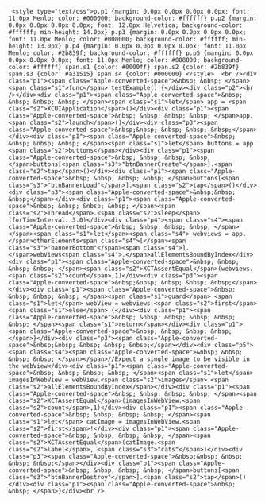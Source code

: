 
     <style type="text/css">p.p1 {margin: 0.0px 0.0px 0.0px 0.0px; font: 11.0px Menlo; color: #000000; background-color: #ffffff} p.p2 {margin: 0.0px 0.0px 0.0px 0.0px; font: 12.0px Helvetica; background-color: #ffffff; min-height: 14.0px} p.p3 {margin: 0.0px 0.0px 0.0px 0.0px; font: 11.0px Menlo; color: #000000; background-color: #ffffff; min-height: 13.0px} p.p4 {margin: 0.0px 0.0px 0.0px 0.0px; font: 11.0px Menlo; color: #2b839f; background-color: #ffffff} p.p5 {margin: 0.0px 0.0px 0.0px 0.0px; font: 11.0px Menlo; color: #008000; background-color: #ffffff} span.s1 {color: #0000ff} span.s2 {color: #2b839f} span.s3 {color: #a31515} span.s4 {color: #000000} </style>  <br /><div class="p1"><span class="Apple-converted-space">&nbsp; &nbsp; </span><span class="s1">func</span> testExample() {</div><div class="p2"><br /></div><div class="p1"><span class="Apple-converted-space">&nbsp; &nbsp; &nbsp; &nbsp; </span><span class="s1">let</span> app = <span class="s2">XCUIApplication</span>()</div><div class="p1"><span class="Apple-converted-space">&nbsp; &nbsp; &nbsp; &nbsp; </span>app.<span class="s2">launch</span>()</div><div class="p3"><span class="Apple-converted-space">&nbsp;&nbsp; &nbsp; &nbsp; &nbsp;</span></div><div class="p1"><span class="Apple-converted-space">&nbsp; &nbsp; &nbsp; &nbsp; </span><span class="s1">let</span> buttons = app.<span class="s2">buttons</span></div><div class="p1"><span class="Apple-converted-space">&nbsp; &nbsp; &nbsp; &nbsp; </span>buttons[<span class="s3">"btnBannerCreate"</span>].<span class="s2">tap</span>()</div><div class="p1"><span class="Apple-converted-space">&nbsp; &nbsp; &nbsp; &nbsp; </span>buttons[<span class="s3">"btnBannerLoad"</span>].<span class="s2">tap</span>()</div><div class="p3"><span class="Apple-converted-space">&nbsp;&nbsp; &nbsp;</span></div><div class="p1"><span class="Apple-converted-space">&nbsp; &nbsp; &nbsp; &nbsp; </span><span class="s2">Thread</span>.<span class="s2">sleep</span>(forTimeInterval: 3.0)</div><div class="p4"><span class="s4"><span class="Apple-converted-space">&nbsp; &nbsp; &nbsp; &nbsp; </span></span><span class="s1">let</span><span class="s4"> webviews = app.</span>otherElements<span class="s4">[</span><span class="s3">"bannerBottom"</span><span class="s4">].</span>webViews<span class="s4">.</span>allElementsBoundByIndex</div><div class="p1"><span class="Apple-converted-space">&nbsp; &nbsp; &nbsp; &nbsp; </span><span class="s2">XCTAssertEqual</span>(webviews.<span class="s2">count</span>,1)</div><div class="p3"><span class="Apple-converted-space">&nbsp;&nbsp; &nbsp; &nbsp; &nbsp;</span></div><div class="p1"><span class="Apple-converted-space">&nbsp; &nbsp; &nbsp; &nbsp; </span><span class="s1">guard</span> <span class="s1">let</span> webView = webviews.<span class="s2">first</span> <span class="s1">else</span> {</div><div class="p1"><span class="Apple-converted-space">&nbsp; &nbsp; &nbsp; &nbsp; &nbsp; &nbsp; </span><span class="s1">return</span></div><div class="p1"><span class="Apple-converted-space">&nbsp; &nbsp; &nbsp; &nbsp; </span>}</div><div class="p3"><span class="Apple-converted-space">&nbsp;&nbsp; &nbsp; &nbsp; &nbsp;</span></div><div class="p5"><span class="s4"><span class="Apple-converted-space">&nbsp; &nbsp; &nbsp; &nbsp; </span></span>//Expect a single image to be visible in the webView</div><div class="p1"><span class="Apple-converted-space">&nbsp; &nbsp; &nbsp; &nbsp; </span><span class="s1">let</span> imagesInWebView = webView.<span class="s2">images</span>.<span class="s2">allElementsBoundByIndex</span></div><div class="p1"><span class="Apple-converted-space">&nbsp; &nbsp; &nbsp; &nbsp; </span><span class="s2">XCTAssertEqual</span>(imagesInWebView.<span class="s2">count</span>,1)</div><div class="p1"><span class="Apple-converted-space">&nbsp; &nbsp; &nbsp; &nbsp; </span><span class="s1">let</span> catImage = imagesInWebView.<span class="s2">first</span>!</div><div class="p1"><span class="Apple-converted-space">&nbsp; &nbsp; &nbsp; &nbsp; </span><span class="s2">XCTAssertEqual</span>(catImage.<span class="s2">label</span>, <span class="s3">"cats"</span>)</div><div class="p3"><span class="Apple-converted-space">&nbsp;&nbsp; &nbsp; &nbsp; &nbsp;</span></div><div class="p1"><span class="Apple-converted-space">&nbsp; &nbsp; &nbsp; &nbsp; </span>buttons[<span class="s3">"btnBannerDestroy"</span>].<span class="s2">tap</span>()</div><div class="p1"><span class="Apple-converted-space">&nbsp; &nbsp; </span>}</div><br />